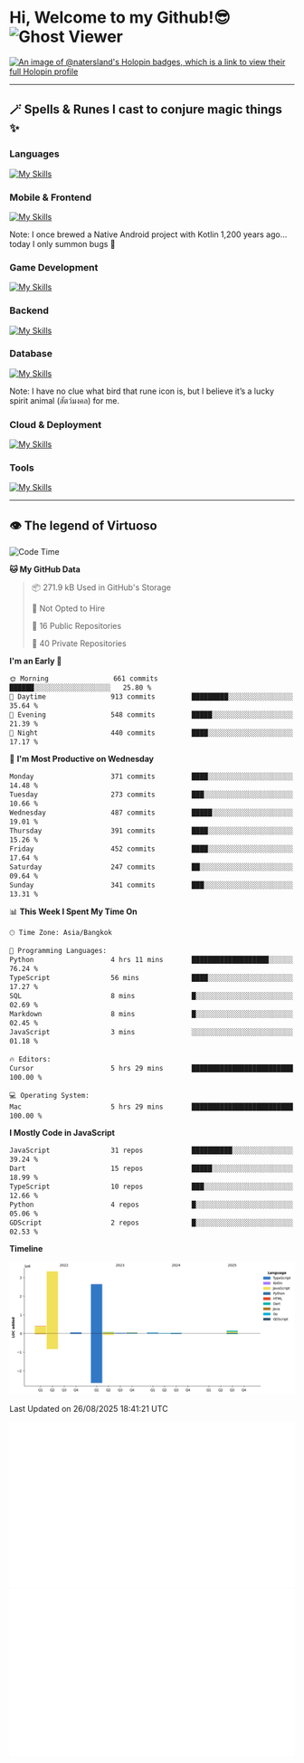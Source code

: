 # Hi, Welcome to my Github!😎 ![Ghost Viewer](https://img.shields.io/badge/Unview_Profile-9999999999+-blueviolet)
[![An image of @natersland's Holopin badges, which is a link to view their full Holopin profile](https://holopin.me/natersland)](https://holopin.io/@natersland)

---

## 🪄 Spells & Runes I cast to conjure magic things ✨

### Languages
[![My Skills](https://skillicons.dev/icons?i=js,ts,css,py,dart,go)](https://skillicons.dev)

### Mobile & Frontend
[![My Skills](https://skillicons.dev/icons?i=flutter,nextjs,react,tailwind)](https://skillicons.dev)

Note: I once brewed a Native Android project with Kotlin 1,200 years ago… today I only summon bugs 🤣

### Game Development
[![My Skills](https://skillicons.dev/icons?i=godot)](https://skillicons.dev)

### Backend
[![My Skills](https://skillicons.dev/icons?i=nestjs,express,firebase,prisma,supabase)](https://skillicons.dev)

### Database
[![My Skills](https://skillicons.dev/icons?i=mongodb,redis,bevy)](https://skillicons.dev)

Note: I have no clue what bird that rune icon is, but I believe it’s a lucky spirit animal (สัตว์มงคล) for me.

### Cloud & Deployment
[![My Skills](https://skillicons.dev/icons?i=docker,gcp,vercel)](https://skillicons.dev)

### Tools
[![My Skills](https://skillicons.dev/icons?i=androidstudio,vscode,apple,figma,git,github,gitlab,jest,postman,vite,yarn)](https://skillicons.dev)

---

## 👁️ The legend of Virtuoso

<!--START_SECTION:waka-->
![Code Time](http://img.shields.io/badge/Code%20Time-809%20hrs%205%20mins-blue)

**🐱 My GitHub Data** 

> 📦 271.9 kB Used in GitHub's Storage 
 > 
> 🚫 Not Opted to Hire
 > 
> 📜 16 Public Repositories 
 > 
> 🔑 40 Private Repositories 
 > 
**I'm an Early 🐤** 

```text
🌞 Morning                661 commits         ██████░░░░░░░░░░░░░░░░░░░   25.80 % 
🌆 Daytime                913 commits         █████████░░░░░░░░░░░░░░░░   35.64 % 
🌃 Evening                548 commits         █████░░░░░░░░░░░░░░░░░░░░   21.39 % 
🌙 Night                  440 commits         ████░░░░░░░░░░░░░░░░░░░░░   17.17 % 
```
📅 **I'm Most Productive on Wednesday** 

```text
Monday                   371 commits         ████░░░░░░░░░░░░░░░░░░░░░   14.48 % 
Tuesday                  273 commits         ███░░░░░░░░░░░░░░░░░░░░░░   10.66 % 
Wednesday                487 commits         █████░░░░░░░░░░░░░░░░░░░░   19.01 % 
Thursday                 391 commits         ████░░░░░░░░░░░░░░░░░░░░░   15.26 % 
Friday                   452 commits         ████░░░░░░░░░░░░░░░░░░░░░   17.64 % 
Saturday                 247 commits         ██░░░░░░░░░░░░░░░░░░░░░░░   09.64 % 
Sunday                   341 commits         ███░░░░░░░░░░░░░░░░░░░░░░   13.31 % 
```


📊 **This Week I Spent My Time On** 

```text
🕑︎ Time Zone: Asia/Bangkok

💬 Programming Languages: 
Python                   4 hrs 11 mins       ███████████████████░░░░░░   76.24 % 
TypeScript               56 mins             ████░░░░░░░░░░░░░░░░░░░░░   17.27 % 
SQL                      8 mins              █░░░░░░░░░░░░░░░░░░░░░░░░   02.69 % 
Markdown                 8 mins              █░░░░░░░░░░░░░░░░░░░░░░░░   02.45 % 
JavaScript               3 mins              ░░░░░░░░░░░░░░░░░░░░░░░░░   01.18 % 

🔥 Editors: 
Cursor                   5 hrs 29 mins       █████████████████████████   100.00 % 

💻 Operating System: 
Mac                      5 hrs 29 mins       █████████████████████████   100.00 % 
```

**I Mostly Code in JavaScript** 

```text
JavaScript               31 repos            ██████████░░░░░░░░░░░░░░░   39.24 % 
Dart                     15 repos            █████░░░░░░░░░░░░░░░░░░░░   18.99 % 
TypeScript               10 repos            ███░░░░░░░░░░░░░░░░░░░░░░   12.66 % 
Python                   4 repos             █░░░░░░░░░░░░░░░░░░░░░░░░   05.06 % 
GDScript                 2 repos             █░░░░░░░░░░░░░░░░░░░░░░░░   02.53 % 
```



**Timeline**

![Lines of Code chart](https://raw.githubusercontent.com/natersland/natersland/master/assets/bar_graph.png)


 Last Updated on 26/08/2025 18:41:21 UTC
<!--END_SECTION:waka-->

![](https://raw.githubusercontent.com/natersland/my-github-stat/master/generated/languages.svg#gh-dark-mode-only)
![](https://raw.githubusercontent.com/natersland/my-github-stat/master/generated/overview.svg#gh-dark-mode-only)

 </br>

